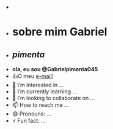 - <!---comentarios--->
- # sobre mim **Gabriel**
- ## *pimenta*
-  **ola, eu sou @Gabrielpimenta045**
- :+1:O meu [e-mail](wesley.pimenta@escola.pr.gov.br)]
- 👀 I’m interested in ...
- 🌱 I’m currently learning ...
- 💞️ I’m looking to collaborate on ...
- 📫 How to reach me ...
- 😄 Pronouns: ...
- ⚡ Fun fact: ...

<!---
Gabrielpimenta045/Gabrielpimenta045 is a ✨ special ✨ repository because its `README.md` (this file) appears on your GitHub profile.
You can click the Preview link to take a look at your changes.
--->
